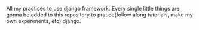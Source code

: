 All my practices to use django framework. Every single little things are gonna be added to this repository to pratice(follow along tutorials, make my own experiments, etc) django.
